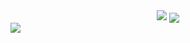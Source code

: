 <div align="center">
<!--
<a>
<img src="https://streak-stats.demolab.com/?user=qynklee&theme=github_dark&layout=compact"/> 
</a>
-->
<a>
<img src="https://github-profile-summary-cards.vercel.app/api/cards/profile-details?username=Qynklee&theme=github_dark"/>
</a>
<a>
<img align="center" src="https://github-readme-stats.vercel.app/api?username=qynklee&show_icons=true&count_private=true&theme=github_dark&layout=compact"/>
</a>
</div>
<a href="https://twitter.com/qynklee">
<img align="center" src="https://img.shields.io/twitter/follow/qynklee?style=for-the-badge&logo=twitter&&labelColor=1f1f1f&color=5fffaf" />
</a>
